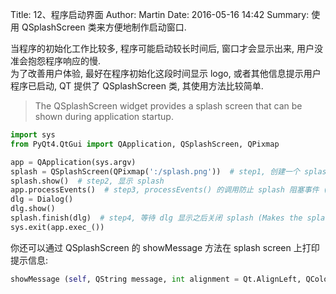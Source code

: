 Title: 12、程序启动界面
Author: Martin
Date: 2016-05-16 14:42
Summary: 使用 QSplashScreen 类来方便地制作启动窗口.

当程序的初始化工作比较多, 程序可能启动较长时间后, 窗口才会显示出来, 用户没准会抱怨程序响应的慢.<br>
为了改善用户体验, 最好在程序初始化这段时间显示 logo, 或者其他信息提示用户程序已启动, QT 提供了 QSplashScreen 类, 其使用方法比较简单.

> The QSplashScreen widget provides a splash screen that can be shown during application startup.

```python
import sys
from PyQt4.QtGui import QApplication, QSplashScreen, QPixmap

app = QApplication(sys.argv)
splash = QSplashScreen(QPixmap(':/splash.png'))  # step1, 创建一个 splash
splash.show()  # step2, 显示 splash
app.processEvents()  # step3, processEvents() 的调用防止 splash 阻塞事件 (you can hide the splash screen by clicking on it with the mouse)
dlg = Dialog()
dlg.show()
splash.finish(dlg)  # step4, 等待 dlg 显示之后关闭 splash (Makes the splash screen wait until the widget mainWin is displayed before calling close() on itself)
sys.exit(app.exec_())
```

你还可以通过 QSplashScreen 的 showMessage 方法在 splash screen 上打印提示信息:

```python
showMessage (self, QString message, int alignment = Qt.AlignLeft, QColor color = Qt.black)
```

